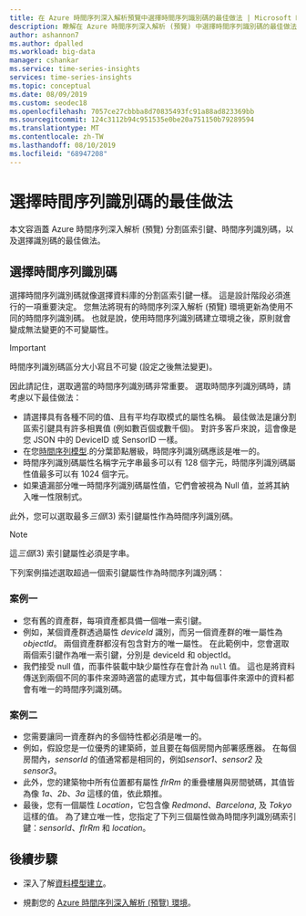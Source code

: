 ```yaml
---
title: 在 Azure 時間序列深入解析預覽中選擇時間序列識別碼的最佳做法 | Microsoft Docs
description: 瞭解在 Azure 時間序列深入解析 (預覽) 中選擇時間序列識別碼的最佳做法。
author: ashannon7
ms.author: dpalled
ms.workload: big-data
manager: cshankar
ms.service: time-series-insights
services: time-series-insights
ms.topic: conceptual
ms.date: 08/09/2019
ms.custom: seodec18
ms.openlocfilehash: 7057ce27cbbba8d70835493fc91a88ad823369bb
ms.sourcegitcommit: 124c3112b94c951535e0be20a751150b79289594
ms.translationtype: MT
ms.contentlocale: zh-TW
ms.lasthandoff: 08/10/2019
ms.locfileid: "68947208"
---
```

# <a name="best-practices-for-choosing-a-time-series-id"></a>選擇時間序列識別碼的最佳做法

本文容涵蓋 Azure 時間序列深入解析 (預覽) 分割區索引鍵、時間序列識別碼，以及選擇識別碼的最佳做法。

## <a name="choose-a-time-series-id"></a>選擇時間序列識別碼

選擇時間序列識別碼就像選擇資料庫的分割區索引鍵一樣。 這是設計階段必須進行的一項重要決定。 您無法將現有的時間序列深入解析 (預覽) 環境更新為使用不同的時間序列識別碼。 也就是說，使用時間序列識別碼建立環境之後，原則就會變成無法變更的不可變屬性。

> [!IMPORTANT]
> 時間序列識別碼區分大小寫且不可變 (設定之後無法變更)。

因此請記住，選取適當的時間序列識別碼非常重要。 選取時間序列識別碼時，請考慮以下最佳做法：

* 請選擇具有各種不同的值、且有平均存取模式的屬性名稱。 最佳做法是讓分割區索引鍵具有許多相異值 (例如數百個或數千個)。 對許多客戶來說，這會像是您 JSON 中的 DeviceID 或 SensorID 一樣。
* 在您[時間序列模型](./time-series-insights-update-tsm.md).的分葉節點層級，時間序列識別碼應該是唯一的。
* 時間序列識別碼屬性名稱字元字串最多可以有 128 個字元，時間序列識別碼屬性值最多可以有 1024 個字元。
* 如果遺漏部分唯一時間序列識別碼屬性值，它們會被視為 Null 值，並將其納入唯一性限制式。

此外，您可以選取最多*三個*(3) 索引鍵屬性作為時間序列識別碼。

  > [!NOTE]
  > 這*三個*(3) 索引鍵屬性必須是字串。

下列案例描述選取超過一個索引鍵屬性作為時間序列識別碼：  

### <a name="scenario-one"></a>案例一

* 您有舊的資產群，每項資產都具備一個唯一索引鍵。
* 例如，某個資產群透過屬性 *deviceId* 識別，而另一個資產群的唯一屬性為 *objectId*。 兩個資產群都沒有包含對方的唯一屬性。 在此範例中，您會選取兩個索引鍵作為唯一索引鍵，分別是 deviceId 和 objectId。
* 我們接受 null 值，而事件裝載中缺少屬性存在會計為 `null` 值。 這也是將資料傳送到兩個不同的事件來源時適當的處理方式，其中每個事件來源中的資料都會有唯一的時間序列識別碼。

### <a name="scenario-two"></a>案例二

* 您需要讓同一資產群內的多個特性都必須是唯一的。 
* 例如，假設您是一位優秀的建築師，並且要在每個房間內部署感應器。 在每個房間內，*sensorId* 的值通常都是相同的，例如*sensor1*、*sensor2* 及 *sensor3*。
* 此外，您的建築物中所有位置都有屬性 *flrRm* 的重疊樓層與房間號碼，其值皆為像 *1a*、*2b*、*3a* 這樣的值，依此類推。
* 最後，您有一個屬性 *Location*，它包含像 *Redmond*、*Barcelona*, 及 *Tokyo* 這樣的值。 為了建立唯一性，您指定了下列三個屬性做為時間序列識別碼索引鍵：*sensorId*、*flrRm* 和 *location*。

## <a name="next-steps"></a>後續步驟

* 深入了解[資料模型建立](./time-series-insights-update-tsm.md)。

* 規劃您的 [Azure 時間序列深入解析 (預覽) 環境](./time-series-insights-update-plan.md)。